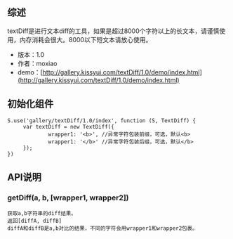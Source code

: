 ## 综述

textDiff是进行文本diff的工具，如果是超过8000个字符以上的长文本，请谨慎使用，内存消耗会很大。8000以下短文本请放心使用。

* 版本：1.0
* 作者：moxiao
* demo：[http://gallery.kissyui.com/textDiff/1.0/demo/index.html](http://gallery.kissyui.com/textDiff/1.0/demo/index.html)

## 初始化组件

    S.use('gallery/textDiff/1.0/index', function (S, TextDiff) {
         var textDiff = new TextDiff({
                 wrapper1: '<b>', //异常字符包装前缀，可选，默认<b>
                 wrapper1: '</b>' //异常字符包装后缀，可选，默认</b>
         });
    })

## API说明

### getDiff(a, b, [wrapper1, wrapper2])
    获取a,b字符串的diff结果。
    返回[diffA, diffB]
    diffA和diffB是a,b对比的结果，不同的字符会用wrapper1和wrapper2包裹。

